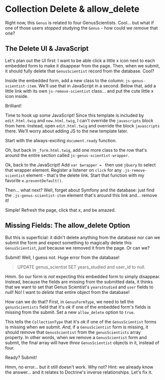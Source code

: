 # Collection Delete & allow_delete

Right now, this `Genus` is related to four GenusScientists. Cool... but what if one
of those users *stopped* studying the `Genus` - how could we *remove* that one?

## The Delete UI & JavaScript

Let's plan out the UI first: I want to be able click a little x icon next to each
embedded form to make it disappear from the page. Then, when we submit, it should
fully delete that `GenusScientist` record from the database. Cool?

Inside the embedded form, add a new class to the column: `js-genus-scientist-item`.
We'll use that in JavaScript in a second. Below that, add a little link with its
own `js-remove-scientist` class... and put the cute little x icon inside.

Brilliant!

Time to hook up some JavaScript! Since this template is included by `edit.html.twig`
and `new.html.twig`, I can't override the `javascripts` block from here. Instead,
open `edit.html.twig` and override the block `javascripts` there. We'll worry about
adding JS to the new template later.

Start with the always-exciting `document.ready` function.

Oh, but back in `_form.html.twig`, add one more class to the row that's around the
entire section called `js-genus-scientist-wrapper`.

Ok, back to the JavaScript! Add `var $wrapper = ` then use `jQuery` to select that
wrapper element. Register a listener on `click` for any `.js-remove-scientist`
element - that's the delete link. Start that function with my favorite `e.preventDefault()`.

Then... what next? Well, forget about Symfony and the database: just find the
`.js-genus-scientist-item` element that's around this link and... remove it!

Simple! Refresh the page, click that x, and be amazed.

## Missing Fields: The allow_delete Option

But this is superficial: it didn't delete anything from the database nor can we submit
the form and expect something to magically delete this `GenusScientist`, *just* because
we removed it from the page. Or can we?

Submit! Well, I guess not. Huge error from the database!

> UPDATE genus_scientist SET years_studied and user_id to null.

Hmm. So our form is *not* expecting this embedded form to simply disappear. Instead,
because the fields are missing from the submitted data, it thinks that we want
to set that Genus Scientist's `yearsStudied` and `user` fields to null! No! I want
to *delete* that entire object from the database!

How can we do that? First, in `GenusFormType`, we need to tell the `genusScientists`
field that it's *ok* if one of the embedded form's fields is missing from the submit.
Set a new `allow_delete` option to `true`.

This tells the `CollectionType` that it's *ok* if one of the `GenusScientist` forms
is missing when we submit. *And*, if a `GenusScientist` form is missing, it should
remove that `GenusScientist` from the `genusScientists` array property. In other
words, when we remove a `GenusScientist` form and submit, the final array will have
*three* `GenusScientist` objects in it, instead of four.

Ready? Submit!

Hmm, no error... but it still doesn't work. Why not? Hint: we already know the
answer... and it relates to Doctrine's inverse relationships. Let's fix it.
